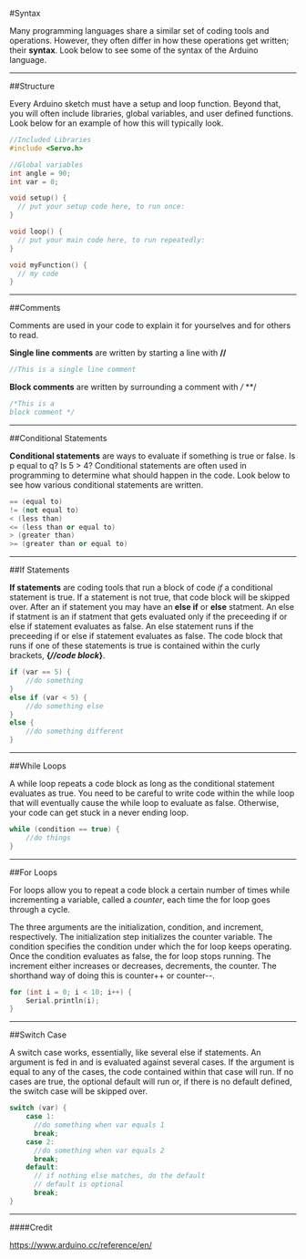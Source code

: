 #Syntax

Many programming languages share a similar set of coding tools and operations. However, they often differ in how these operations get written; their **syntax**. Look below to see some of the syntax of the Arduino language.

---

##Structure

Every Arduino sketch must have a setup and loop function. Beyond that, you will often include libraries, global variables, and user defined functions. Look below for an example of how this will typically look.

```c++
//Included Libraries
#include <Servo.h>

//Global variables
int angle = 90;
int var = 0;

void setup() {
  // put your setup code here, to run once:
}

void loop() {
  // put your main code here, to run repeatedly:
}

void myFunction() {
  // my code
}
```

---

##Comments

Comments are used in your code to explain it for yourselves and for others to read. 

**Single line comments** are written by starting a line with **//**

```c++
//This is a single line comment
```

**Block comments** are written by surrounding a comment with */* **/ 

```c++
/*This is a 
block comment */
```

---

##Conditional Statements

**Conditional statements** are ways to evaluate if something is true or false. Is p equal to q? Is 5 > 4? Conditional statements are often used in programming to determine what should happen in the code. Look below to see how various conditional statements are written.

```c++
== (equal to) 
!= (not equal to) 
< (less than) 
<= (less than or equal to) 
> (greater than) 
>= (greater than or equal to) 
```

---

##If Statements

**If statements** are coding tools that run a block of code *if* a conditional statement is true. If a statement is not true, that code block will be skipped over. After an if statement you may have an **else if** or **else** statment. An else if statment is an if statment that gets evaluated only if the preceeding if or else if statement evaluates as false. An else statement runs if the preceeding if or else if statement evaluates as false. The code block that runs if one of these statements is true is contained within the curly brackets, **{*//code block*}**.

```c++
if (var == 5) {
    //do something
}
else if (var < 5) {
    //do something else
}
else {
    //do something different
}
```

---

##While Loops

A while loop repeats a code block as long as the conditional statement evaluates as true. You need to be careful to write code within the while loop that will eventually cause the while loop to evaluate as false. Otherwise, your code can get stuck in a never ending loop.

```c++
while (condition == true) {
	//do things
}
```

---

##For Loops

For loops allow you to repeat a code block a certain number of times while incrementing a variable, called a *counter*, each time the for loop goes through a cycle. 

The three arguments are the initialization, condition, and increment, respectively. The initialization step initializes the counter variable. The condition specifies the condition under which the for loop keeps operating. Once the condition evaluates as false, the for loop stops running. The increment either increases or decreases, decrements, the counter. The shorthand way of doing this is counter++ or counter--.

```c++
for (int i = 0; i < 10; i++) {
    Serial.println(i);
}
```

---

##Switch Case

A switch case works, essentially, like several else if statements. An argument is fed in and is evaluated against several cases. If the argument is equal to any of the cases, the code contained within that case will run. If no cases are true, the optional default will run or, if there is no default defined, the switch case will be skipped over.

```c++
switch (var) {
    case 1:
      //do something when var equals 1
      break;
    case 2:
      //do something when var equals 2
      break;
    default:
      // if nothing else matches, do the default
      // default is optional
      break;
}
```

---

####Credit

https://www.arduino.cc/reference/en/